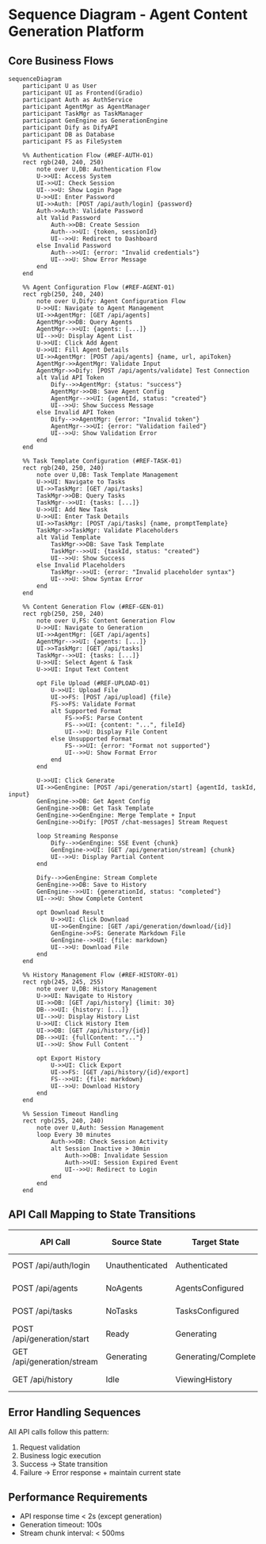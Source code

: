# Sequence Diagram - Agent Content Generation Platform

## Core Business Flows

```mermaid
sequenceDiagram
    participant U as User
    participant UI as Frontend(Gradio)
    participant Auth as AuthService
    participant AgentMgr as AgentManager
    participant TaskMgr as TaskManager
    participant GenEngine as GenerationEngine
    participant Dify as DifyAPI
    participant DB as Database
    participant FS as FileSystem

    %% Authentication Flow (#REF-AUTH-01)
    rect rgb(240, 240, 250)
        note over U,DB: Authentication Flow
        U->>UI: Access System
        UI->>UI: Check Session
        UI-->>U: Show Login Page
        U->>UI: Enter Password
        UI->>Auth: [POST /api/auth/login] {password}
        Auth->>Auth: Validate Password
        alt Valid Password
            Auth->>DB: Create Session
            Auth-->>UI: {token, sessionId}
            UI-->>U: Redirect to Dashboard
        else Invalid Password
            Auth-->>UI: {error: "Invalid credentials"}
            UI-->>U: Show Error Message
        end
    end

    %% Agent Configuration Flow (#REF-AGENT-01)
    rect rgb(250, 240, 240)
        note over U,Dify: Agent Configuration Flow
        U->>UI: Navigate to Agent Management
        UI->>AgentMgr: [GET /api/agents]
        AgentMgr->>DB: Query Agents
        AgentMgr-->>UI: {agents: [...]}
        UI-->>U: Display Agent List
        U->>UI: Click Add Agent
        U->>UI: Fill Agent Details
        UI->>AgentMgr: [POST /api/agents] {name, url, apiToken}
        AgentMgr->>AgentMgr: Validate Input
        AgentMgr->>Dify: [POST /api/agents/validate] Test Connection
        alt Valid API Token
            Dify-->>AgentMgr: {status: "success"}
            AgentMgr->>DB: Save Agent Config
            AgentMgr-->>UI: {agentId, status: "created"}
            UI-->>U: Show Success Message
        else Invalid API Token
            Dify-->>AgentMgr: {error: "Invalid token"}
            AgentMgr-->>UI: {error: "Validation failed"}
            UI-->>U: Show Validation Error
        end
    end

    %% Task Template Configuration (#REF-TASK-01)
    rect rgb(240, 250, 240)
        note over U,DB: Task Template Management
        U->>UI: Navigate to Tasks
        UI->>TaskMgr: [GET /api/tasks]
        TaskMgr->>DB: Query Tasks
        TaskMgr-->>UI: {tasks: [...]}
        U->>UI: Add New Task
        U->>UI: Enter Task Details
        UI->>TaskMgr: [POST /api/tasks] {name, promptTemplate}
        TaskMgr->>TaskMgr: Validate Placeholders
        alt Valid Template
            TaskMgr->>DB: Save Task Template
            TaskMgr-->>UI: {taskId, status: "created"}
            UI-->>U: Show Success
        else Invalid Placeholders
            TaskMgr-->>UI: {error: "Invalid placeholder syntax"}
            UI-->>U: Show Syntax Error
        end
    end

    %% Content Generation Flow (#REF-GEN-01)
    rect rgb(250, 250, 240)
        note over U,FS: Content Generation Flow
        U->>UI: Navigate to Generation
        UI->>AgentMgr: [GET /api/agents]
        AgentMgr-->>UI: {agents: [...]}
        UI->>TaskMgr: [GET /api/tasks]
        TaskMgr-->>UI: {tasks: [...]}
        U->>UI: Select Agent & Task
        U->>UI: Input Text Content

        opt File Upload (#REF-UPLOAD-01)
            U->>UI: Upload File
            UI->>FS: [POST /api/upload] {file}
            FS->>FS: Validate Format
            alt Supported Format
                FS->>FS: Parse Content
                FS-->>UI: {content: "...", fileId}
                UI-->>U: Display File Content
            else Unsupported Format
                FS-->>UI: {error: "Format not supported"}
                UI-->>U: Show Format Error
            end
        end

        U->>UI: Click Generate
        UI->>GenEngine: [POST /api/generation/start] {agentId, taskId, input}
        GenEngine->>DB: Get Agent Config
        GenEngine->>DB: Get Task Template
        GenEngine->>GenEngine: Merge Template + Input
        GenEngine->>Dify: [POST /chat-messages] Stream Request

        loop Streaming Response
            Dify-->>GenEngine: SSE Event {chunk}
            GenEngine->>UI: [GET /api/generation/stream] {chunk}
            UI-->>U: Display Partial Content
        end

        Dify-->>GenEngine: Stream Complete
        GenEngine->>DB: Save to History
        GenEngine-->>UI: {generationId, status: "completed"}
        UI-->>U: Show Complete Content

        opt Download Result
            U->>UI: Click Download
            UI->>GenEngine: [GET /api/generation/download/{id}]
            GenEngine->>FS: Generate Markdown File
            GenEngine-->>UI: {file: markdown}
            UI-->>U: Download File
        end
    end

    %% History Management Flow (#REF-HISTORY-01)
    rect rgb(245, 245, 255)
        note over U,DB: History Management
        U->>UI: Navigate to History
        UI->>DB: [GET /api/history] {limit: 30}
        DB-->>UI: {history: [...]}
        UI-->>U: Display History List
        U->>UI: Click History Item
        UI->>DB: [GET /api/history/{id}]
        DB-->>UI: {fullContent: "..."}
        UI-->>U: Show Full Content

        opt Export History
            U->>UI: Click Export
            UI->>FS: [GET /api/history/{id}/export]
            FS-->>UI: {file: markdown}
            UI-->>U: Download History
        end
    end

    %% Session Timeout Handling
    rect rgb(255, 240, 240)
        note over U,Auth: Session Management
        loop Every 30 minutes
            Auth->>DB: Check Session Activity
            alt Session Inactive > 30min
                Auth->>DB: Invalidate Session
                Auth->>UI: Session Expired Event
                UI-->>U: Redirect to Login
            end
        end
    end
```

## API Call Mapping to State Transitions

| API Call | Source State | Target State | Business Logic |
|---------|-------------|--------------|----------------|
| POST /api/auth/login | Unauthenticated | Authenticated | Password validation |
| POST /api/agents | NoAgents | AgentsConfigured | Agent setup |
| POST /api/tasks | NoTasks | TasksConfigured | Template creation |
| POST /api/generation/start | Ready | Generating | Content generation |
| GET /api/generation/stream | Generating | Generating/Complete | Streaming updates |
| GET /api/history | Idle | ViewingHistory | History retrieval |

## Error Handling Sequences

All API calls follow this pattern:
1. Request validation
2. Business logic execution
3. Success → State transition
4. Failure → Error response + maintain current state

## Performance Requirements
- API response time < 2s (except generation)
- Generation timeout: 100s
- Stream chunk interval: < 500ms